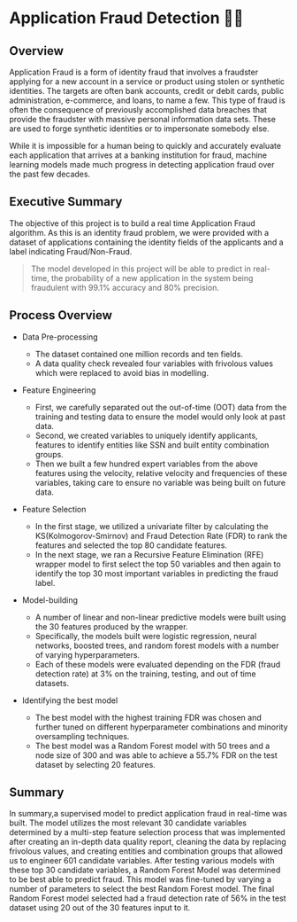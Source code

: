 # Application Fraud Detection :female_detective:
## Overview
Application Fraud is a form of identity fraud that involves a fraudster applying for a new account in a service or product using stolen or synthetic identities. The targets are often bank accounts, credit or debit cards, public administration, e-commerce, and loans, to name a few. This type of fraud is often the consequence of previously accomplished data breaches that provide the fraudster with massive personal information data sets. These are used to forge synthetic identities or to impersonate somebody else.

While it is impossible for a human being to quickly and accurately evaluate each application that arrives at a banking institution for fraud, machine learning models made much progress in detecting application fraud over the past few decades. 

## Executive Summary
The objective of this project is to build a real time Application Fraud algorithm. As this is an identity fraud problem, we were provided with a dataset of applications containing the identity fields of the applicants and a label indicating Fraud/Non-Fraud. 

> The model developed in this project will be able to predict in real-time, the probability of a new application in the system being fraudulent with 99.1% accuracy and 80% precision.

## Process Overview
- Data Pre-processing
  - The dataset contained one million records and ten fields. 
  - A data quality check revealed four variables with frivolous values which were replaced to avoid bias in modelling. 

- Feature Engineering
  - First, we carefully separated out the out-of-time (OOT) data from the training and testing data to ensure the model would only look at past data.
  - Second, we created variables to uniquely identify applicants, features to identify entities like SSN and built entity combination groups.
  - Then we built a few hundred expert variables from the above features using the velocity, relative velocity and frequencies of these variables, taking care to ensure no variable was being built on future data.

- Feature Selection
  - In the first stage, we utilized a univariate filter by calculating the KS(Kolmogorov-Smirnov) and Fraud Detection Rate (FDR) to rank the features and selected the top 80 candidate features. 
  - In the next stage, we ran a Recursive Feature Elimination (RFE) wrapper model to first select the top 50 variables and then again to identify the top 30 most important variables in predicting the fraud label. 
  
- Model-building
  - A number of linear and non-linear predictive models were built using the 30 features produced by the wrapper. 
  - Specifically, the models built were logistic regression, neural networks, boosted trees, and random forest models with a number of varying hyperparameters. 
  - Each of these models were evaluated depending on the FDR (fraud detection rate) at 3% on the training, testing, and out of time datasets. 

- Identifying the best model
  - The best model with the highest training FDR was chosen and further tuned on different hyperparameter combinations and minority oversampling techniques.
  - The best model was a Random Forest model with 50 trees and a node size of 300 and was able to achieve a 55.7% FDR on the test dataset by selecting 20 features. 

## Summary
In summary,a supervised model to predict application fraud in real-time was built. The model utilizes the most relevant 30 candidate variables determined by a multi-step feature selection process that was implemented after creating an in-depth data quality report, cleaning the data by replacing frivolous values, and creating entities and combination groups that allowed us to engineer 601 candidate variables. After testing various models with these top 30 candidate variables, a Random Forest Model was determined to be best able to predict fraud. This model was fine-tuned by varying a number of parameters to select the best Random Forest model. The final Random Forest model selected had a fraud detection rate of 56% in the test dataset using 20 out of the 30 features input to it.
